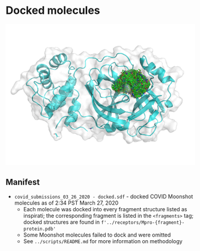 # Docked molecules

![ensemble of docked molecules](https://github.com/foldingathome/covid-moonshot/raw/master/docking/docked-molecules.png "Ensemble of docked molecules")

## Manifest
* `covid_submissions_03_26_2020 - docked.sdf` - docked COVID Moonshot molecules as of 2:34 PST March 27, 2020
   * Each molecule was docked into every fragment structure listed as inspirati; the corresponding fragment is listed in the `<fragments>` tag;
     docked structures are found in `f'../receptors/Mpro-{fragment}-protein.pdb'`
   * Some Moonshot molecules failed to dock and were omitted
   * See `../scripts/README.md` for more information on methodology
